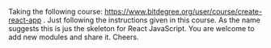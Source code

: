 Taking the following course: https://www.bitdegree.org/user/course/create-react-app . 
Just following the instructions given in this course. 
As the name suggests this is jus the skeleton for React JavaScript. 
You are welcome to add new modules and share it. 
Cheers.
